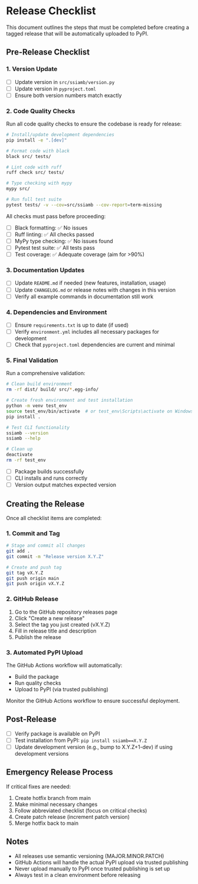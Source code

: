 # Release Checklist

This document outlines the steps that must be completed before creating a tagged release that will be automatically uploaded to PyPI.

## Pre-Release Checklist

### 1. Version Update

- [ ] Update version in `src/ssiamb/version.py`
- [ ] Update version in `pyproject.toml`
- [ ] Ensure both version numbers match exactly

### 2. Code Quality Checks

Run all code quality checks to ensure the codebase is ready for release:

```bash
# Install/update development dependencies
pip install -e ".[dev]"

# Format code with black
black src/ tests/

# Lint code with ruff
ruff check src/ tests/

# Type checking with mypy
mypy src/

# Run full test suite
pytest tests/ -v --cov=src/ssiamb --cov-report=term-missing
```

All checks must pass before proceeding:

- [ ] Black formatting: ✅ No issues
- [ ] Ruff linting: ✅ All checks passed  
- [ ] MyPy type checking: ✅ No issues found
- [ ] Pytest test suite: ✅ All tests pass
- [ ] Test coverage: ✅ Adequate coverage (aim for >90%)

### 3. Documentation Updates

- [ ] Update `README.md` if needed (new features, installation, usage)
- [ ] Update `CHANGELOG.md` or release notes with changes in this version
- [ ] Verify all example commands in documentation still work

### 4. Dependencies and Environment

- [ ] Ensure `requirements.txt` is up to date (if used)
- [ ] Verify `environment.yml` includes all necessary packages for development
- [ ] Check that `pyproject.toml` dependencies are current and minimal

### 5. Final Validation

Run a comprehensive validation:

```bash
# Clean build environment
rm -rf dist/ build/ src/*.egg-info/

# Create fresh environment and test installation
python -m venv test_env
source test_env/bin/activate  # or test_env\Scripts\activate on Windows
pip install .

# Test CLI functionality
ssiamb --version
ssiamb --help

# Clean up
deactivate
rm -rf test_env
```

- [ ] Package builds successfully
- [ ] CLI installs and runs correctly
- [ ] Version output matches expected version

## Creating the Release

Once all checklist items are completed:

### 1. Commit and Tag

```bash
# Stage and commit all changes
git add .
git commit -m "Release version X.Y.Z"

# Create and push tag
git tag vX.Y.Z
git push origin main
git push origin vX.Y.Z
```

### 2. GitHub Release

1. Go to the GitHub repository releases page
2. Click "Create a new release"
3. Select the tag you just created (vX.Y.Z)
4. Fill in release title and description
5. Publish the release

### 3. Automated PyPI Upload

The GitHub Actions workflow will automatically:

- Build the package
- Run quality checks
- Upload to PyPI (via trusted publishing)

Monitor the GitHub Actions workflow to ensure successful deployment.

## Post-Release

- [ ] Verify package is available on PyPI
- [ ] Test installation from PyPI: `pip install ssiamb==X.Y.Z`
- [ ] Update development version (e.g., bump to X.Y.Z+1-dev) if using development versions

## Emergency Release Process

If critical fixes are needed:

1. Create hotfix branch from main
2. Make minimal necessary changes
3. Follow abbreviated checklist (focus on critical checks)
4. Create patch release (increment patch version)
5. Merge hotfix back to main

## Notes

- All releases use semantic versioning (MAJOR.MINOR.PATCH)
- GitHub Actions will handle the actual PyPI upload via trusted publishing
- Never upload manually to PyPI once trusted publishing is set up
- Always test in a clean environment before releasing

